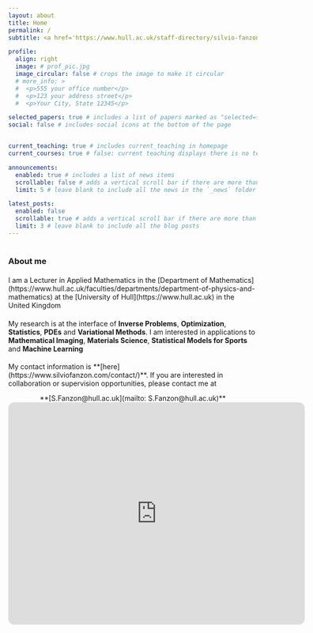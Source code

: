 ```yaml
---
layout: about
title: Home
permalink: /
subtitle: <a href='https://www.hull.ac.uk/staff-directory/silvio-fanzon'>Lecturer in Applied Mathematics</a>  &#64;  <a href='https://www.hull.ac.uk'>Hull</a>

profile:
  align: right
  image: # prof_pic.jpg
  image_circular: false # crops the image to make it circular
  # more_info: >
  #  <p>555 your office number</p>
  #  <p>123 your address street</p>
  #  <p>Your City, State 12345</p>

selected_papers: true # includes a list of papers marked as "selected={true}"
social: false # includes social icons at the bottom of the page


current_teaching: true # includes current_teaching in homepage
current_courses: true # false: current teaching displays there is no teaching. True: current teaching displays publications in teaching_lecturer.bib with "current=true"

announcements:
  enabled: true # includes a list of news items
  scrollable: false # adds a vertical scroll bar if there are more than 3 news items
  limit: 5 # leave blank to include all the news in the `_news` folder

latest_posts:
  enabled: false
  scrollable: true # adds a vertical scroll bar if there are more than 3 new posts items
  limit: 3 # leave blank to include all the blog posts
---
```


<hr style="width: 120%; visibility: hidden;">

<h3 style="margin-bottom: 1.3rem"><b>About me</b></h3>

<div markdown="1">
I am a Lecturer in Applied Mathematics in the [Department of Mathematics](https://www.hull.ac.uk/faculties/departments/department-of-physics-and-mathematics) at the [University of Hull](https://www.hull.ac.uk) in the United Kingdom
</div>

<div markdown="1" style="margin-top: 1.2rem;">
My research is at the interface of <b>Inverse Problems</b>, <b>Optimization</b>, <b>Statistics</b>, <b>PDEs</b> and <b>Variational Methods</b>. I am interested in applications to <b>Mathematical Imaging</b>, <b>Materials Science</b>, <b>Statistical Models for Sports</b> and <b>Machine Learning</b>
</div>

<div markdown="1" style="margin-top: 1.2rem;">
My contact information is **[here](https://www.silviofanzon.com/contact/)**. If you are interested in collaboration or supervision opportunities, please contact me at
</div>

<div markdown="1" style="text-align: center; margin-top: 0.8rem;">
**[S.Fanzon@hull.ac.uk](mailto: S.Fanzon@hull.ac.uk)**
</div>




<iframe src="https://www.google.com/maps/embed?pb=!1m18!1m12!1m3!1d2358.011416469692!2d-0.3688698999999999!3d53.77148409999999!2m3!1f0!2f0!3f0!3m2!1i1024!2i768!4f13.1!3m3!1m2!1s0x4878bfafa031a209%3A0xf1a5ad60866496d1!2sRobert%20Blackburn%20Building!5e0!3m2!1sen!2suk!4v1758725916632!5m2!1sen!2suk" width="600" height="450" style="border:0; border-radius:12px;" allowfullscreen="" loading="lazy" referrerpolicy="no-referrer-when-downgrade"></iframe>
